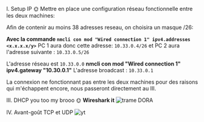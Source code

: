 I. Setup IP
🌞 Mettre en place une configuration réseau fonctionnelle entre les deux machines:

Afin de contenir au moins 38 adresses reseau, on choisira un masque /26:

**Avec la commande `nmcli con mod "Wired connection 1" ipv4.addresses <x.x.x.x/y>`**
PC 1 aura donc cette adresse: `10.33.0.4/26`
et PC 2 aura l'adresse suivante : `10.33.0.5/26`

L'adresse réseau est `10.33.0.0`
**nmcli con mod "Wired connection 1" ipv4.gateway "10.30.0.1"**
L'adresse broadcast : `10.33.0.1`

La connexion ne fonctionnant pas entre les deux machines pour des raisons qui m'échappent encore, nous passeront directement au III.

III. DHCP you too my brooo
🌞 **Wireshark it**
![trame DORA](Images/dhcp.pcapng)

IV. Avant-goût TCP et UDP
![yt](Images/tcpudp.pcapng)
